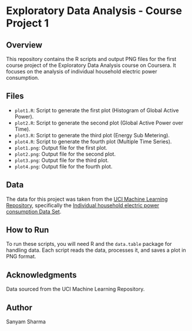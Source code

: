 # Exploratory Data Analysis - Course Project 1

## Overview
This repository contains the R scripts and output PNG files for the first course project of the Exploratory Data Analysis course on Coursera. It focuses on the analysis of individual household electric power consumption.

## Files
- `plot1.R`: Script to generate the first plot (Histogram of Global Active Power).
- `plot2.R`: Script to generate the second plot (Global Active Power over Time).
- `plot3.R`: Script to generate the third plot (Energy Sub Metering).
- `plot4.R`: Script to generate the fourth plot (Multiple Time Series).
- `plot1.png`: Output file for the first plot.
- `plot2.png`: Output file for the second plot.
- `plot3.png`: Output file for the third plot.
- `plot4.png`: Output file for the fourth plot.

## Data
The data for this project was taken from the [UCI Machine Learning Repository](https://archive.ics.uci.edu/ml/index.php), specifically the [Individual household electric power consumption Data Set](https://archive.ics.uci.edu/ml/datasets/individual+household+electric+power+consumption).

## How to Run
To run these scripts, you will need R and the `data.table` package for handling data. Each script reads the data, processes it, and saves a plot in PNG format.

## Acknowledgments
Data sourced from the UCI Machine Learning Repository.

## Author
Sanyam Sharma
